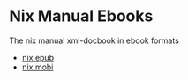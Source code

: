 
# Nix Manual Ebooks

The nix manual xml-docbook in ebook formats

* [nix.epub](nix.epub)
* [nix.mobi](nix.mobi)

